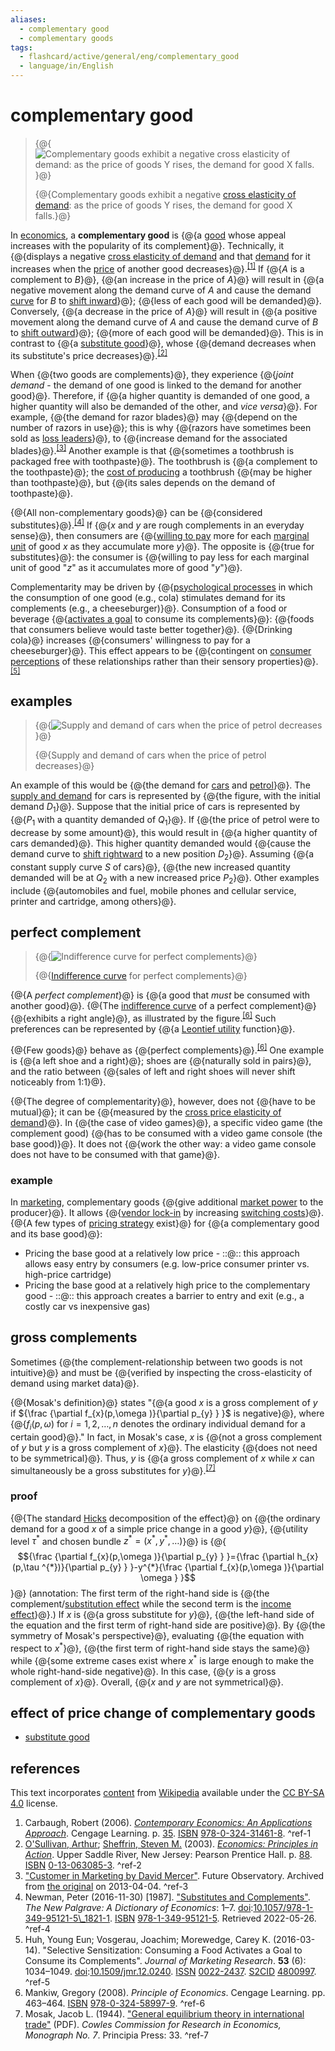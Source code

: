 ```yaml
---
aliases:
  - complementary good
  - complementary goods
tags:
  - flashcard/active/general/eng/complementary_good
  - language/in/English
---
```


# complementary good

> {@{![Complementary goods exhibit a negative cross elasticity of demand: as the price of goods Y rises, the demand for good X falls.](../../archives/Wikimedia%20Commons/Cross%20elasticity%20of%20demand%20complements.svg)}@}
>
> {@{Complementary goods exhibit a negative [cross elasticity of demand](cross%20elasticity%20of%20demand.md): as the price of goods Y rises, the demand for good X falls.}@} <!--SR:!2025-11-17,284,330!2025-11-20,286,330-->

In [economics](economics.md), a __complementary good__ is {@{a [good](goods.md) whose appeal increases with the popularity of its complement}@}.<!-- <sup>\[_[further explanation needed](Wikipedia:Please%20clarify.md)_\]</sup> --> Technically, it {@{displays a negative [cross elasticity of demand](cross%20elasticity%20of%20demand.md) and that [demand](demand.md) for it increases when the [price](price.md) of another good decreases}@}.<sup>[\[1\]](#^ref-1)</sup> If {@{$A$ is a complement to $B$}@}, {@{an increase in the price of $A$}@} will result in {@{a negative movement along the demand curve of $A$ and cause the demand [curve](curve.md) for $B$ to [shift inward](demand%20curve.md#changes%20that%20decrease%20demand)}@}; {@{less of each good will be demanded}@}. Conversely, {@{a decrease in the price of $A$}@} will result in {@{a positive movement along the demand curve of $A$ and cause the demand curve of $B$ to [shift outward](demand%20curve.md#changes%20that%20increase%20demand)}@}; {@{more of each good will be demanded}@}. This is in contrast to {@{a [substitute good](substitute%20good.md)}@}, whose {@{demand decreases when its substitute's price decreases}@}.<sup>[\[2\]](#^ref-2)</sup> <!--SR:!2025-10-04,250,330!2025-10-03,247,330!2025-11-11,278,330!2028-07-27,1050,350!2027-12-24,855,330!2027-07-04,722,330!2025-11-24,290,330!2025-11-06,275,330!2025-10-08,253,330!2025-10-16,257,330!2027-08-28,773,330-->

When {@{two goods are complements}@}, they experience {@{_joint demand_ - the demand of one good is linked to the demand for another good}@}. Therefore, if {@{a higher quantity is demanded of one good, a higher quantity will also be demanded of the other, and _vice versa_}@}. For example, {@{the demand for razor blades}@} may {@{depend on the number of razors in use}@}; this is why {@{razors have sometimes been sold as [loss leaders](loss%20leader.md)}@}, to {@{increase demand for the associated blades}@}.<sup>[\[3\]](#^ref-3)</sup> Another example is that {@{sometimes a toothbrush is packaged free with toothpaste}@}. The toothbrush is {@{a complement to the toothpaste}@}; the [cost of producing](manufacturing%20cost.md) a toothbrush {@{may be higher than toothpaste}@}, but {@{its sales depends on the demand of toothpaste}@}. <!--SR:!2025-10-04,249,330!2025-10-10,255,330!2025-11-16,283,330!2025-10-21,261,330!2025-10-11,254,330!2025-10-27,266,330!2027-07-21,735,330!2025-10-06,251,330!2025-11-19,285,330!2027-04-26,682,330!2025-11-29,294,330-->

{@{All non-complementary goods}@} can be {@{considered substitutes}@}.<sup>[\[4\]](#^ref-4)</sup> If {@{$x$ and $y$ are rough complements in an everyday sense}@}, then consumers are {@{[willing to pay](willingness%20to%20pay.md) more for each [marginal unit](marginal%20product.md) of good $x$ as they accumulate more $y$}@}. The opposite is {@{true for substitutes}@}: the consumer is {@{willing to pay less for each marginal unit of good "$z$" as it accumulates more of good "$y$"}@}. <!--SR:!2025-10-17,258,330!2025-10-14,256,330!2025-11-23,289,330!2025-10-07,252,330!2025-10-23,263,330!2025-09-25,242,330-->

Complementarity may be driven by {@{[psychological processes](psychology.md) in which the consumption of one good \(e.g., cola\) stimulates demand for its complements \(e.g., a cheeseburger\)}@}. Consumption of a food or beverage {@{[activates a goal](goal%20setting.md) to consume its complements}@}: {@{foods that consumers believe would taste better together}@}. {@{Drinking cola}@} increases {@{consumers' willingness to pay for a cheeseburger}@}. This effect appears to be {@{contingent on [consumer perceptions](consumer%20behaviour.md) of these relationships rather than their sensory properties}@}.<sup>[\[5\]](#^ref-5)</sup> <!--SR:!2027-04-04,662,330!2025-09-30,246,330!2025-10-05,249,330!2027-05-23,699,330!2026-11-05,524,310!2025-11-29,294,330-->

## examples

> {@{![Supply and demand of cars when the price of petrol decreases](../../archives/Wikimedia%20Commons/Supply-and-demand.svg)}@}
>
> {@{Supply and demand of cars when the price of petrol decreases}@} <!--SR:!2025-10-20,260,330!2025-10-14,256,330-->

An example of this would be {@{the demand for [cars](car.md) and [petrol](gasoline.md)}@}. The [supply and demand](supply%20and%20demand.md) for cars is represented by {@{the figure, with the initial demand $D_{1}$}@}. Suppose that the initial price of cars is represented by {@{$P_{1}$ with a quantity demanded of $Q_{1}$}@}. If {@{the price of petrol were to decrease by some amount}@}, this would result in {@{a higher quantity of cars demanded}@}. This higher quantity demanded would {@{cause the demand curve to [shift rightward](demand%20curve.md#shift%20of%20a%20demand%20curve) to a new position $D_{2}$}@}. Assuming {@{a constant supply curve $S$ of cars}@}, {@{the new increased quantity demanded will be at $Q_{2}$ with a new increased price $P_{2}$}@}. Other examples include {@{automobiles and fuel, mobile phones and cellular service, printer and cartridge, among others}@}. <!--SR:!2025-09-22,240,330!2025-11-13,280,330!2025-10-26,265,330!2025-11-23,289,330!2025-11-22,288,330!2025-10-13,255,330!2025-09-27,244,330!2025-11-28,293,330!2025-11-18,285,330-->

## perfect complement

> {@{![Indifference curve for perfect complements](../../archives/Wikimedia%20Commons/Indifference-curves-perfect-complements.svg)}@}
>
> {@{[Indifference curve](indifference%20curve.md) for perfect complements}@} <!--SR:!2025-10-25,264,330!2025-11-07,276,330-->

{@{A _perfect complement_}@} is {@{a good that _must_ be consumed with another good}@}. {@{The [indifference curve](indifference%20curve.md) of a perfect complement}@} {@{exhibits a right angle}@}, as illustrated by the figure.<sup>[\[6\]](#^ref-6)</sup> Such preferences can be represented by {@{a [Leontief utility](Leontief%20utilities.md) function}@}. <!--SR:!2025-10-11,254,330!2025-11-21,287,330!2025-10-15,256,330!2025-10-05,250,330!2025-10-19,183,270-->

{@{Few goods}@} behave as {@{perfect complements}@}.<sup>[\[6\]](#^ref-6)</sup> One example is {@{a left shoe and a right}@}; shoes are {@{naturally sold in pairs}@}, and the ratio between {@{sales of left and right shoes will never shift noticeably from 1:1}@}. <!--SR:!2025-11-28,293,330!2025-11-12,279,330!2025-09-24,241,330!2025-09-23,241,330!2025-10-02,248,330-->

{@{The degree of complementarity}@}, however, does not {@{have to be mutual}@}; it can be {@{measured by the [cross price elasticity of demand](cross%20elasticity%20of%20demand.md)}@}. In {@{the case of video games}@}, a specific video game \(the complement good\) {@{has to be consumed with a video game console \(the base good\)}@}. It does not {@{work the other way: a video game console does not have to be consumed with that game}@}. <!--SR:!2025-10-28,267,330!2028-09-01,1078,350!2025-11-14,281,330!2025-10-05,251,330!2025-10-13,255,330!2025-11-29,294,330-->

### example

In [marketing](marketing.md), complementary goods {@{give additional [market power](market%20power.md) to the producer}@}. It allows {@{[vendor lock-in](vendor%20lock-in.md) by increasing [switching costs](switching%20barriers.md)}@}. {@{A few types of [pricing strategy](pricing%20strategies.md) exist}@} for {@{a complementary good and its base good}@}: <!--SR:!2025-09-26,243,330!2027-08-29,764,330!2025-11-10,277,330!2025-11-24,290,330-->

- Pricing the base good at a relatively low price - ::@:: this approach allows easy entry by consumers \(e.g. low-price consumer printer vs. high-price cartridge\) <!--SR:!2027-09-09,783,330!2025-10-26,264,330-->
- Pricing the base good at a relatively high price to the complementary good - ::@:: this approach creates a barrier to entry and exit \(e.g., a costly car vs inexpensive gas\) <!--SR:!2025-11-17,283,330!2025-10-09,254,330-->

## gross complements

Sometimes {@{the complement-relationship between two goods is not intuitive}@} and must be {@{verified by inspecting the cross-elasticity of demand using market data}@}. <!--SR:!2025-11-09,276,330!2025-09-27,241,330-->

{@{Mosak's definition}@} states "{@{a good $x$ is a gross complement of $y$ if ${\frac {\partial f_{x}(p,\omega )}{\partial p_{y} } }$ is negative}@}, where {@{$f_{i}(p,\omega )$ for $i=1,2,\ldots ,n$ denotes the ordinary individual demand for a certain good}@}." In fact, in Mosak's case, $x$ is {@{not a gross complement of $y$ but $y$ is a gross complement of $x$}@}. The elasticity {@{does not need to be symmetrical}@}. Thus, $y$ is {@{a gross complement of $x$ while $x$ can simultaneously be a gross substitutes for $y$}@}.<sup>[\[7\]](#^ref-7)</sup> <!--SR:!2025-10-18,259,330!2025-10-12,255,330!2027-10-08,808,330!2025-10-03,249,330!2028-08-09,1060,350!2025-11-29,294,330-->

### proof

{@{The standard [Hicks](John%20Hicks.md) decomposition of the effect}@} on {@{the ordinary demand for a good $x$ of a simple price change in a good $y$}@}, {@{utility level $\tau ^{*}$ and chosen bundle $z^{*}=(x^{*},y^{*},\dots )$}@} is {@{$${\frac {\partial f_{x}(p,\omega )}{\partial p_{y} } }={\frac {\partial h_{x}(p,\tau ^{*})}{\partial p_{y} } }-y^{*}{\frac {\partial f_{x}(p,\omega )}{\partial \omega } }$$}@} (annotation: The first term of the right-hand side is {@{the complement/[substitution effect](substitution%20effect.md) while the second term is the [income effect](consumer%20choice.md#income%20effect)}@}.) If $x$ is {@{a gross substitute for $y$}@}, {@{the left-hand side of the equation and the first term of right-hand side are positive}@}. By {@{the symmetry of Mosak's perspective}@}, evaluating {@{the equation with respect to $x^{*}$}@}, {@{the first term of right-hand side stays the same}@} while {@{some extreme cases exist where $x^{*}$ is large enough to make the whole right-hand-side negative}@}. In this case, {@{$y$ is a gross complement of $x$}@}. Overall, {@{$x$ and $y$ are not symmetrical}@}. <!--SR:!2028-07-29,1051,350!2027-06-15,716,330!2028-09-06,1083,350!2026-06-14,380,290!2026-06-11,430,310!2025-11-29,294,330!2026-11-01,501,310!2027-06-30,719,330!2025-11-27,292,330!2027-06-12,646,310!2025-10-22,262,330!2025-10-10,255,330!2025-10-11,254,330-->

## effect of price change of complementary goods

- [substitute good](substitute%20good.md)

## references

This text incorporates [content](https://en.wikipedia.org/wiki/complementary_good) from [Wikipedia](Wikipedia.md) available under the [CC BY-SA 4.0](https://creativecommons.org/licenses/by-sa/4.0/) license.

1. Carbaugh, Robert \(2006\). [_Contemporary Economics: An Applications Approach_](https://archive.org/details/contemporaryecon00robe/page/35). Cengage Learning. p. [35](https://archive.org/details/contemporaryecon00robe/page/35). [ISBN](ISBN.md) [978-0-324-31461-8](https://en.wikipedia.org/wiki/Special:BookSources/978-0-324-31461-8). <a id="^ref-1"></a>^ref-1
2. [O'Sullivan, Arthur](Arthur%20O'Sullivan%20(economist).md); [Sheffrin, Steven M.](Steven%20M.%20Sheffrin.md) \(2003\). [_Economics: Principles in Action_](https://archive.org/details/economicsprincip00osul). Upper Saddle River, New Jersey: Pearson Prentice Hall. p. [88](https://archive.org/details/economicsprincip00osul/page/n104). [ISBN](ISBN.md) [0-13-063085-3](https://en.wikipedia.org/wiki/Special:BookSources/0-13-063085-3). <a id="^ref-2"></a>^ref-2
3. ["Customer in Marketing by David Mercer"](https://web.archive.org/web/20130404042855/http://futureobservatory.dyndns.org/9432.htm). Future Observatory. Archived from [the original](http://futureobservatory.dyndns.org/9432.htm) on 2013-04-04. <a id="^ref-3"></a>^ref-3
4. Newman, Peter \(2016-11-30\) \[1987\]. ["Substitutes and Complements"](https://link.springer.com/referenceworkentry/10.1057/978-1-349-95121-5_1821-1?page=1). _The New Palgrave: A Dictionary of Economics_: 1–7. [doi](digital%20object%20identifier.md):[10.1057/978-1-349-95121-5\\_1821-1](https://doi.org/10.1057%2F978-1-349-95121-5_1821-1). [ISBN](ISBN.md) [978-1-349-95121-5](https://en.wikipedia.org/wiki/Special:BookSources/978-1-349-95121-5). Retrieved 2022-05-26. <a id="^ref-4"></a>^ref-4
5. Huh, Young Eun; Vosgerau, Joachim; Morewedge, Carey K. \(2016-03-14\). "Selective Sensitization: Consuming a Food Activates a Goal to Consume its Complements". _Journal of Marketing Research_. __53__ \(6\): 1034–1049. [doi](digital%20object%20identifier.md):[10.1509/jmr.12.0240](https://doi.org/10.1509%2Fjmr.12.0240). [ISSN](ISSN.md) [0022-2437](https://search.worldcat.org/issn/0022-2437). [S2CID](Semantic%20Scholar.md#S2CID) [4800997](https://api.semanticscholar.org/CorpusID:4800997). <a id="^ref-5"></a>^ref-5
6. Mankiw, Gregory \(2008\). _Principle of Economics_. Cengage Learning. pp. 463–464. [ISBN](ISBN.md) [978-0-324-58997-9](https://en.wikipedia.org/wiki/Special:BookSources/978-0-324-58997-9). <a id="^ref-6"></a>^ref-6
7. Mosak, Jacob L. \(1944\). ["General equilibrium theory in international trade"](https://dspace.gipe.ac.in/xmlui/bitstream/handle/10973/38888/GIPE-014030.pdf?sequence=3) \(PDF\). _Cowles Commission for Research in Economics, Monograph No. 7_. Principia Press: 33. <a id="^ref-7"></a>^ref-7
